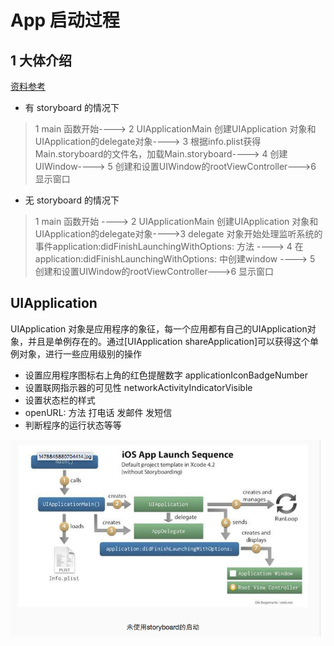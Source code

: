 # App 启动过程

## 1 大体介绍
[资料参考](http://www.cocoachina.com/ios/20161114/18054.html)  

* 有 storyboard 的情况下

> 1 main 函数开始----> 2 UIApplicationMain 创建UIApplication 对象和 UIApplication的delegate对象----> 3 根据info.plist获得Main.storyboard的文件名，加载Main.storyboard----> 4 创建UIWindow----> 5 创建和设置UIWindow的rootViewController--->6 显示窗口  


* 无 storyboard 的情况下

> 1 main 函数开始 ----> 2 UIApplicationMain 创建UIApplication 对象和 UIApplication的delegate对象---->3 delegate 对象开始处理监听系统的事件application:didFinishLaunchingWithOptions: 方法 ----> 4 在 application:didFinishLaunchingWithOptions: 中创建window  ----> 5 创建和设置UIWindow的rootViewController--->6 显示窗口  

## UIApplication  
UIApplication 对象是应用程序的象征，每一个应用都有自己的UIApplication对象，并且是单例存在的。通过[UIApplication shareApplication]可以获得这个单例对象，进行一些应用级别的操作

* 设置应用程序图标右上角的红色提醒数字 applicationIconBadgeNumber
* 设置联网指示器的可见性 networkActivityIndicatorVisible
* 设置状态栏的样式
* openURL: 方法  打电话 发邮件  发短信
* 判断程序的运行状态等等

![](https://github.com/AlexanderYeah/ATKeepStudyWorkSpace/blob/master/img_source/app_start_process.png)



